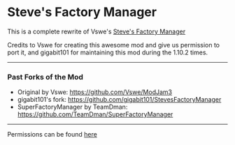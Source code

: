 # Steve's Factory Manager

This is a complete rewrite of Vswe's [Steve's Factory Manager](https://minecraft.curseforge.com/projects/steves-factory-manager)

Credits to Vswe for creating this awesome mod and give us permission to port it, and gigabit101 for maintaining this mod
during the 1.10.2 times.

---

### Past Forks of the Mod

+ Original by Vswe: https://github.com/Vswe/ModJam3
+ gigabit101's fork: https://github.com/gigabit101/StevesFactoryManager
+ SuperFactoryManager by TeamDman:  https://github.com/TeamDman/SuperFactoryManager

---

Permissions can be found [here](https://twitter.com/Steves_Carts/status/795197105849729024)